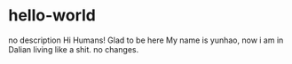 # hello-world
no description
Hi Humans!
Glad to be here
My name is yunhao, now i am in Dalian living like a shit.
no changes.

